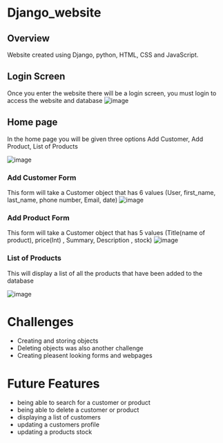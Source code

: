 # Django_website

## Overview
Website created using Django, python, HTML, CSS and JavaScript.


## Login Screen
Once you enter the website there will be a login screen, you must login to access the website and database
![image](https://user-images.githubusercontent.com/40302667/138660403-865f571f-0da9-4a61-b2aa-b672be4e71bf.png)

## Home page
In the home page you will be given three options Add Customer, Add Product, List of Products

![image](https://user-images.githubusercontent.com/40302667/138661145-f4ca13e5-4593-4f06-b3a4-0100557d2818.png)

### Add Customer Form
This form will take a Customer object that has 6 values (User, first_name, last_name, phone number, Email, date)
![image](https://user-images.githubusercontent.com/40302667/138661210-33797322-c214-4d36-8b86-3ee8166bcefa.png)

### Add Product Form
This form will take a Customer object that has 5 values (Title(name of product), price(Int) , Summary, Description , stock)
![image](https://user-images.githubusercontent.com/40302667/138661609-722d0cdd-f12c-45b9-a228-af614666492e.png)

### List of Products 
This will display a list of all the products that have been added to the database

![image](https://user-images.githubusercontent.com/40302667/138662251-f724d61b-6068-425b-8b22-ca39ad311044.png)

# Challenges
* Creating and storing objects
* Deleting objects was also another challenge
* Creating pleasent looking forms and webpages

# Future Features
* being able to search for a customer or product
* being able to delete a customer or product
* displaying a list of customers
* updating a customers profile
* updating a products stock

